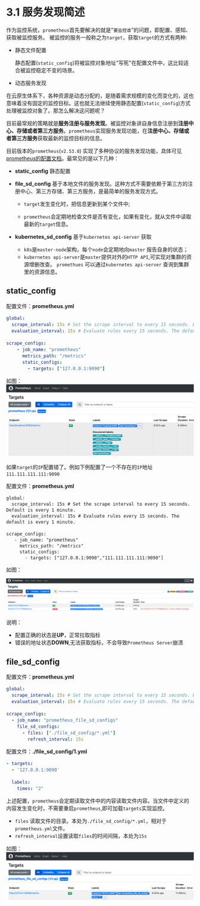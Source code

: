 # 3.1 服务发现简述

作为监控系统，`prometheus`首先要解决的就是"`要监控谁`"的问题，即配置、感知、获取被监控服务。 被监控的服务一般称之为`target`，获取`target`的方式有两种:

- 静态文件配置  

  静态配置(`static_config`)将被监控对象地址"写死"在配置文件中，这比较适合被监控稳定不变的场景。

- 动态服务发现  


​	在云原生体系下，各种资源是动态分配的，是随着需求规模的变化而变化的，这也意味着没有固定的监控目标。这也就无法继续使用静态配置(`static_config`)方式处理被监控对象了。那怎么解决这问题呢？

​	目前最常规的策略就是**服务注册与服务发现**。被监控对象讲自身信息注册到**注册中心、存储或者第三方服务**。`prometheus`实现服务发现功能，在**注册中心、存储或者第三方服务**获取最新的监控目标的信息。



目前版本的`prometheus`(`v2.53.0`) 实现了多种协议的服务发现功能，具体可见[prometheus的配置文档](https://prometheus.io/docs/prometheus/2.53/configuration/configuration/)。最常见的是以下几种：

- **static_config**  静态配置

- **file_sd_config** 基于本地文件的服务发现。这种方式不需要依赖于第三方的注册中心、第三方存储、第三方服务，是最简单的服务发现方式。

  - `target`发生变化时，把信息更新到某个文件中;  

  - `prometheus`会定期地检查文件是否有变化，如果有变化，就从文件中读取最新的`target`信息。

    

- **kubernetes_sd_config** 基于`kubernetes api-server` 获取

  - `k8s`是`master-node`架构，每个`node`会定期地向`master` 报告自身的状态；
  - `kubernetes api-server`是`master`提供对外的`HTTP API`,可实现对集群的资源增删改查。 `promethues` 可以通过`kubernetes api-server` 查询到集群里的资源信息。




## static_config

配置文件：**prometheus.yml**

```yaml
global:
  scrape_interval: 15s # Set the scrape interval to every 15 seconds. Default is every 1 minute.
  evaluation_interval: 15s # Evaluate rules every 15 seconds. The default is every 1 minute.

scrape_configs:
    - job_name: "prometheus"
      metrics_path: "/metrics"
      static_configs:
        - targets: ["127.0.0.1:9090"]
```

如图：  
![prometheus_static_config](./src/prometheus_static_config.png)



如果`target`的`IP`配置错了。例如下例配置了一个不存在的`IP`地址`111.111.111.111:9090`

配置文件：**prometheus.yml**

```
global:
  scrape_interval: 15s # Set the scrape interval to every 15 seconds. Default is every 1 minute.
  evaluation_interval: 15s # Evaluate rules every 15 seconds. The default is every 1 minute.

scrape_configs:
   - job_name: "prometheus"
     metrics_path: "/metrics"
     static_configs:
       - targets: ["127.0.0.1:9090","111.111.111.111:9090"]
```

如图：  

![prometheus_static_config_wrong](./src/prometheus_static_config_wrong.png)

说明：

- 配置正确的状态是**UP**，正常拉取指标
- 错误的地址状态**DOWN**,无法获取指标，不会导致`Prometheus Server`崩溃



## file_sd_config


配置文件：**prometheus.yml**

```yaml
global:
  scrape_interval: 15s # Set the scrape interval to every 15 seconds. Default is every 1 minute.
  evaluation_interval: 15s # Evaluate rules every 15 seconds. The default is every 1 minute.

scrape_configs:
  - job_name: "prometheus_file_sd_configs"
    file_sd_configs:
      - files: ["./file_sd_config/*.yml"]
        refresh_interval: 15s
```



配置文件：**./file_sd_config/1.yml**

```yaml
- targets:
  - '127.0.0.1:9090'

  labels:
    times: "2"
```

上述配置，`prometheus`会定期读取文件中的内容读取文件内容。当文件中定义的内容发生变化时，不需要重启`prometheus`,即可加载`targets`实现监控。

- `files` 读取文件的目录。本处为`./file_sd_config/*.yml`，相对于`prometheus.yml`文件。
- `refresh_interval`设置读取`files`的时间间隔，本处为`15s`


如图：  
![prometheus_file_sd_configs](./src/prometheus_file_sd_configs.png)